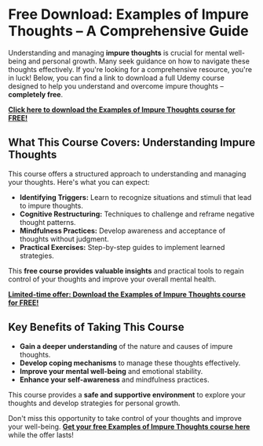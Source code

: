 # Free Download: Examples of Impure Thoughts – A Comprehensive Guide

Understanding and managing **impure thoughts** is crucial for mental well-being and personal growth. Many seek guidance on how to navigate these thoughts effectively. If you're looking for a comprehensive resource, you're in luck! Below, you can find a link to download a full Udemy course designed to help you understand and overcome impure thoughts – **completely free**.

[**Click here to download the Examples of Impure Thoughts course for FREE!**](https://udemywork.com/examples-of-impure-thoughts)

## What This Course Covers: Understanding Impure Thoughts

This course offers a structured approach to understanding and managing your thoughts. Here's what you can expect:

*   **Identifying Triggers:** Learn to recognize situations and stimuli that lead to impure thoughts.
*   **Cognitive Restructuring:** Techniques to challenge and reframe negative thought patterns.
*   **Mindfulness Practices:** Develop awareness and acceptance of thoughts without judgment.
*   **Practical Exercises:** Step-by-step guides to implement learned strategies.

This **free course provides valuable insights** and practical tools to regain control of your thoughts and improve your overall mental health.

[**Limited-time offer: Download the Examples of Impure Thoughts course for FREE!**](https://udemywork.com/examples-of-impure-thoughts)

## Key Benefits of Taking This Course

*   **Gain a deeper understanding** of the nature and causes of impure thoughts.
*   **Develop coping mechanisms** to manage these thoughts effectively.
*   **Improve your mental well-being** and emotional stability.
*   **Enhance your self-awareness** and mindfulness practices.

This course provides a **safe and supportive environment** to explore your thoughts and develop strategies for personal growth.

Don't miss this opportunity to take control of your thoughts and improve your well-being. **[Get your free Examples of Impure Thoughts course here](https://udemywork.com/examples-of-impure-thoughts)** while the offer lasts!
